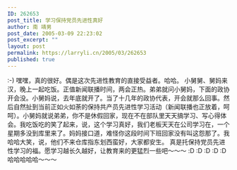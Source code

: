 ```yaml
---
ID: 262653
post_title: 学习保持党员先进性真好
author: 南 靖男
post_date: 2005-03-09 22:23:02
post_excerpt: ""
layout: post
permalink: https://larryli.cn/2005/03/262653
published: true
---
```

:-) 嘿嘿，真的很好。偶是这次先进性教育的直接受益者。哈哈。
小舅舅、舅妈来汉，晚上一起吃饭。正值新闻联播时间，两会正热。弟弟就问小舅妈，下面的政协开会没。小舅妈说，去年底就开了。当了十几年的政协代表，开会就那么回事。然后自然扯到当前正如火如荼的保持共产员先进性学习活动（新闻联播也正放着，呵呵）。小舅妈就说弟弟，你不是休假回家，现在不在部队里天天搞学习、写心得体会。我吃饭吃的笑了起来，说，这个学习真好，我们老板天天在公司学习在，一个星期多没到库里来了。妈妈接口道，难怪你这段时间下班回家没有叫这怨那了。我哈哈大笑，说，他们不来仓库指东划西蛮好，大家都安生。
真是托保持党员先进性学习的福。愿学习越长久越好，让教育来的更猛烈一些吧～～～
:D :D :D :D :D 哈哈哈哈哈～～～